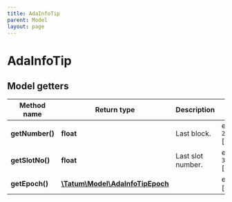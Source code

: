 ```yaml
---
title: AdaInfoTip
parent: Model
layout: page
---
```


# AdaInfoTip

## Model getters

Method name | Return type | Description | Notes
------------ | ------------- | ------------- | -------------
**getNumber()** | **float** | Last block. | ex.: `2749845` [optional]
**getSlotNo()** | **float** | Last slot number. | ex.: `31798572` [optional]
**getEpoch()** | [**\Tatum\Model\AdaInfoTipEpoch**](../AdaInfoTipEpoch) |  | ex.: `null` [optional]

